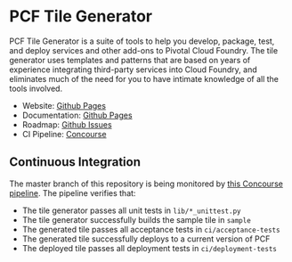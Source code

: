 # PCF Tile Generator

PCF Tile Generator is a suite of tools to help you develop, package, test,
and deploy services and other add-ons to Pivotal Cloud Foundry. The tile generator
uses templates and patterns that are based on years of experience integrating
third-party services into Cloud Foundry, and eliminates much of the need for
you to have intimate knowledge of all the tools involved.

- Website: [Github Pages](http://cf-platform-eng.github.io/tile-generator)
- Documentation: [Github Pages](http://cf-platform-eng.github.io/tile-generator)
- Roadmap: [Github Issues](https://github.com/cf-platform-eng/tile-generator/issues)
- CI Pipeline: [Concourse](https://dragon.somegood.org/pipelines/tile-generator)

## Continuous Integration

The master branch of this repository is being monitored by
[this Concourse pipeline](https://dragon.somegood.org/pipelines/tile-generator).
The pipeline verifies that:

- The tile generator passes all unit tests in `lib/*_unittest.py`
- The tile generator successfully builds the sample tile in `sample`
- The generated tile passes all acceptance tests in `ci/acceptance-tests`
- The generated tile successfully deploys to a current version of PCF
- The deployed tile passes all deployment tests in `ci/deployment-tests`
